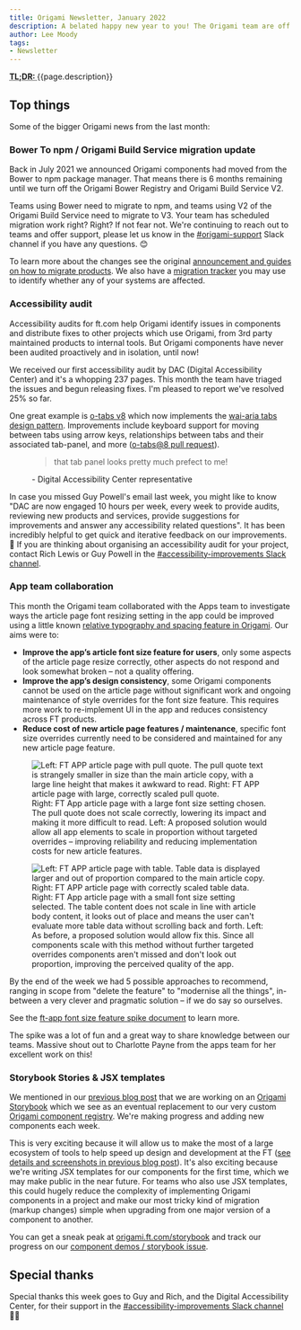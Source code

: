 ```yaml
---
title: Origami Newsletter, January 2022
description: A belated happy new year to you! The Origami team are off to a flying start. This feature includes many accessibility improvements; app team collaboration; Storybook Stories and JSX templates for components; and ongoing bower to npm migration support.
author: Lee Moody
tags:
- Newsletter
---
```


<abbr title="Too long; didn't read">
<strong>
TL;DR:
</strong>
</abbr> {{page.description}}

## Top things

Some of the bigger Origami news from the last month:

### Bower To npm / Origami Build Service migration update

Back in July 2021 we announced Origami components had moved from the Bower to npm package manager. That means there is 6 months remaining until we turn off the Origami Bower Registry and Origami Build Service V2.

Teams using Bower need to migrate to npm, and teams using V2 of the Origami Build Service need to migrate to V3. Your team has scheduled migration work right? Right? If not fear not. We're continuing to reach out to teams and offer support, please let us know in the [#origami-support](https://financialtimes.slack.com/archives/C02FU5ARJ) Slack channel if you have any questions. 😊

To learn more about the changes see the original [announcement and guides on how to migrate products](https://origami.ft.com/blog/2021/07/01/origami-on-npm-and-how-to-migrate/). We also have a [migration tracker](https://docs.google.com/spreadsheets/d/1Pem5e6cR0aiuKpYa7VD08AnSSynzjRtWt_VAHAoyhPQ/edit#gid=1513272952) you may use to identify whether any of your systems are affected.


### Accessibility audit

Accessibility audits for ft.com help Origami identify issues in components and distribute fixes to other projects which use Origami, from 3rd party maintained products to internal tools. But Origami components have never been audited proactively and in isolation, until now!

We received our first accessibility audit by DAC (Digital Accessibility Center) and it's a whopping 237 pages. This month the team have triaged the issues and begun releasing fixes. I'm pleased to report we've resolved 25% so far.

One great example is [o-tabs v8](https://registry.origami.ft.com/components/o-tabs@8.0.0) which now implements the [wai-aria tabs design pattern](https://www.w3.org/TR/wai-aria-practices/#tabpanel). Improvements include keyboard support for moving between tabs using arrow keys, relationships between tabs and their associated tab-panel, and more ([o-tabs@8 pull request](https://github.com/Financial-Times/origami/pull/571)).

<figure>
    <blockquote>
        <p>that tab panel looks pretty much prefect to me!</p>
    </blockquote>
    <figcaption>- Digital Accessibility Center representative</figcaption>
</figure>

In case you missed Guy Powell's email last week, you might like to know "DAC are now engaged 10 hours per week, every week to provide audits, reviewing new products and services, provide suggestions for improvements and answer any accessibility related questions". It has been incredibly helpful to get quick and iterative feedback on our improvements. 🙏 If you are thinking about organising an accessibility audit for your project, contact Rich Lewis or Guy Powell in the [#accessibility-improvements Slack channel](https://financialtimes.slack.com/archives/C02NW8G3VPD).

### App team collaboration

This month the Origami team collaborated with the Apps team to investigate ways the article page font resizing setting in the app could be improved using a little known [relative typography and spacing feature in Origami](https://registry.origami.ft.com/components/o-typography@7.1.0/sassdoc?brand=core#variable-o-typography-relative-units). Our aims were to:

- **Improve the app’s article font size feature for users**, only some aspects of the article page resize correctly, other aspects do not respond and look somewhat broken – not a quality offering.
- **Improve the app’s design consistency**, some Origami components cannot be used on the article page without significant work and ongoing maintenance of style overrides for the font size feature. This requires more work to re-implement UI in the app and reduces consistency across FT products.
- **Reduce cost of new article page features / maintenance**, specific font size overrides currently need to be considered and maintained for any new article page feature.

<figure>
	<img alt="Left: FT APP article page with pull quote. The pull quote text is strangely smaller in size than the main article copy, with a large line height that makes it awkward to read. Right: FT APP article page with large, correctly scaled pull quote." src="/assets/images/2019-10-31-major-cascade/ft-app-font-size-quote.png" />
	<figcaption>
        Right: FT App article page with a large font size setting chosen. The pull quote does not scale correctly, lowering its impact and making it more difficult to read. Left: A proposed solution would allow all app elements to scale in proportion without targeted overrides – improving reliability and reducing implementation costs for new article features.
	</figcaption>
</figure>

<figure>
	<img alt="Left: FT APP article page with table. Table data is displayed larger and out of proportion compared to the main article copy. Right: FT APP article page with correctly scaled table data." src="/assets/images/2019-10-31-major-cascade/ft-app-font-size-table.png" />
	<figcaption>
        Right: FT App article page with a small font size setting selected. The table content does not scale in line with article body content, it looks out of place and means the user can't evaluate more table data without scrolling back and forth. Left: As before, a proposed solution would allow fix this. Since all components scale with this method without further targeted overrides components aren't missed and don't look out proportion, improving the perceived quality of the app.
	</figcaption>
</figure>

By the end of the week we had 5 possible approaches to recommend, ranging in scope from "delete the feature" to "modernise all the things", in-between a very clever and pragmatic solution – if we do say so ourselves.

See the [ft-app font size feature spike document](https://docs.google.com/document/d/1JpAxWOzUTn1sD3hAj_9yWS_FMaKcxKECk_tiXUfjO-E/edit#heading=h.5a2d438n46du) to learn more.

The spike was a lot of fun and a great way to share knowledge between our teams. Massive shout out to Charlotte Payne from the apps team for her excellent work on this!

### Storybook Stories & JSX templates

We mentioned in our [previous blog post](/blog/2021/11/05/newsletter/#storybook) that we are working on an [Origami Storybook](https://origami.ft.com/storybook/) which we see as an eventual replacement to our very custom [Origami component registry](https://registry.origami.ft.com/components?active=true&maintained=true). We're making progress and adding new components each week.

This is very exciting because it will allow us to make the most of a large ecosystem of tools to help speed up design and development at the FT ([see details and screenshots in previous blog post](/blog/2021/11/05/newsletter/#storybook)). It's also exciting because we're writing JSX templates for our components for the first time, which we may make public in the near future. For teams who also use JSX templates, this could hugely reduce the complexity of implementing Origami components in a project and make our most tricky kind of migration (markup changes) simple when upgrading from one major version of a component to another.

You can get a sneak peak at [origami.ft.com/storybook](https://origami.ft.com/storybook) and track our progress on our [component demos / storybook issue](https://github.com/Financial-Times/origami/issues/522).

## Special thanks

Special thanks this week goes to Guy and Rich, and the Digital Accessibility Center, for their support in the [#accessibility-improvements Slack channel](https://financialtimes.slack.com/archives/C02NW8G3VPD) 🙇‍♂️
